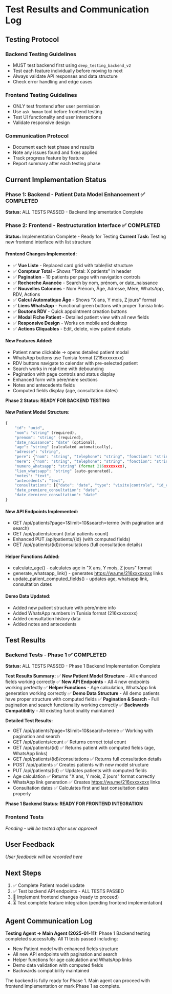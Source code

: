# Test Results and Communication Log

## Testing Protocol

### Backend Testing Guidelines
- MUST test backend first using `deep_testing_backend_v2`
- Test each feature individually before moving to next
- Always validate API responses and data structure
- Check error handling and edge cases

### Frontend Testing Guidelines  
- ONLY test frontend after user permission
- Use `ask_human` tool before frontend testing
- Test UI functionality and user interactions
- Validate responsive design

### Communication Protocol
- Document each test phase and results
- Note any issues found and fixes applied
- Track progress feature by feature
- Report summary after each testing phase

## Current Implementation Status

### Phase 1: Backend - Patient Data Model Enhancement ✅ COMPLETED
**Status:** ALL TESTS PASSED - Backend Implementation Complete

### Phase 2: Frontend - Restructuration Interface ✅ COMPLETED  
**Status:** Implementation Complete - Ready for Testing
**Current Task:** Testing new frontend interface with list structure

#### Frontend Changes Implemented:
- ✅ **Vue Liste** - Replaced card grid with table/list structure
- ✅ **Compteur Total** - Shows "Total: X patients" in header
- ✅ **Pagination** - 10 patients per page with navigation controls
- ✅ **Recherche Avancée** - Search by nom, prénom, or date_naissance
- ✅ **Nouvelles Colonnes** - Nom Prénom, Âge, Adresse, Mère, WhatsApp, RDV, Actions
- ✅ **Calcul Automatique Âge** - Shows "X ans, Y mois, Z jours" format
- ✅ **Liens WhatsApp** - Functional green buttons with proper Tunisia links
- ✅ **Boutons RDV** - Quick appointment creation buttons
- ✅ **Modal Fiche Patient** - Detailed patient view with all new fields
- ✅ **Responsive Design** - Works on mobile and desktop
- ✅ **Actions Cliquables** - Edit, delete, view patient details

#### New Features Added:
- Patient name clickable → opens detailed patient modal
- WhatsApp buttons use Tunisia format (216xxxxxxxx)
- RDV buttons navigate to calendar with pre-selected patient
- Search works in real-time with debouncing
- Pagination with page controls and status display
- Enhanced form with père/mère sections
- Notes and antecedents fields
- Computed fields display (age, consultation dates)

**Phase 2 Status: READY FOR BACKEND TESTING**

#### New Patient Model Structure:
```python
{
    "id": "uuid",
    "nom": "string" (required),
    "prenom": "string" (required), 
    "date_naissance": "date" (optional),
    "age": "string" (calculated automatically),
    "adresse": "string",
    "pere": {"nom": "string", "telephone": "string", "fonction": "string"},
    "mere": {"nom": "string", "telephone": "string", "fonction": "string"},
    "numero_whatsapp": "string" (format 216xxxxxxxx),
    "lien_whatsapp": "string" (auto-generated),
    "notes": "text",
    "antecedents": "text",
    "consultations": [{"date": "date", "type": "visite|controle", "id_consultation": "uuid"}],
    "date_premiere_consultation": "date",
    "date_derniere_consultation": "date"
}
```

#### New API Endpoints Implemented:
- GET /api/patients?page=1&limit=10&search=terme (with pagination and search)
- GET /api/patients/count (total patients count)
- Enhanced PUT /api/patients/{id} (with computed fields)
- GET /api/patients/{id}/consultations (full consultation details)

#### Helper Functions Added:
- calculate_age() - calculates age in "X ans, Y mois, Z jours" format
- generate_whatsapp_link() - generates https://wa.me/216xxxxxxxx links
- update_patient_computed_fields() - updates age, whatsapp link, consultation dates

#### Demo Data Updated:
- Added new patient structure with père/mère info
- Added WhatsApp numbers in Tunisia format (216xxxxxxxx)
- Added consultation history data
- Added notes and antecedents

## Test Results

### Backend Tests - Phase 1 ✅ COMPLETED
**Status:** ALL TESTS PASSED - Phase 1 Backend Implementation Complete

**Test Results Summary:**
✅ **New Patient Model Structure** - All enhanced fields working correctly
✅ **New API Endpoints** - All 4 new endpoints working perfectly 
✅ **Helper Functions** - Age calculation, WhatsApp link generation working correctly
✅ **Demo Data Structure** - All demo patients have proper structure with computed fields
✅ **Pagination & Search** - Full pagination and search functionality working correctly
✅ **Backwards Compatibility** - All existing functionality maintained

**Detailed Test Results:**
- GET /api/patients?page=1&limit=10&search=terme ✅ Working with pagination and search
- GET /api/patients/count ✅ Returns correct total count
- GET /api/patients/{id} ✅ Returns patient with computed fields (age, WhatsApp links)
- GET /api/patients/{id}/consultations ✅ Returns full consultation details
- POST /api/patients ✅ Creates patients with new model structure
- PUT /api/patients/{id} ✅ Updates patients with computed fields
- Age calculation ✅ Returns "X ans, Y mois, Z jours" format correctly
- WhatsApp link generation ✅ Creates https://wa.me/216xxxxxxxx links
- Consultation dates ✅ Calculates first and last consultation dates properly

**Phase 1 Backend Status: READY FOR FRONTEND INTEGRATION**

### Frontend Tests  
*Pending - will be tested after user approval*

## User Feedback
*User feedback will be recorded here*

## Next Steps
1. ✅ Complete Patient model update
2. ✅ Test backend API endpoints - ALL TESTS PASSED
3. 🔄 Implement frontend changes (ready to proceed)
4. ⏳ Test complete feature integration (pending frontend implementation)

## Agent Communication Log
**Testing Agent → Main Agent (2025-01-11):**
Phase 1 Backend testing completed successfully. All 11 tests passed including:
- New Patient model with enhanced fields structure
- All new API endpoints with pagination and search
- Helper functions for age calculation and WhatsApp links
- Demo data validation with computed fields
- Backwards compatibility maintained

The backend is fully ready for Phase 1. Main agent can proceed with frontend implementation or mark Phase 1 as complete.